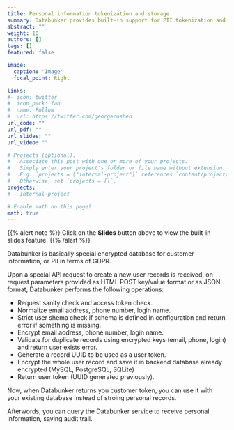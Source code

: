 ```yaml
---
title: Personal information tokenization and storage
summary: Databunker provides built-in support for PII tokenization and storage.
abstract: ""
weight: 10
authors: []
tags: []
featured: false

image:
  caption: 'Image'
  focal_point: Right

links:
#- icon: twitter
#  icon_pack: fab
#  name: Follow
#  url: https://twitter.com/georgecushen
url_code: ""
url_pdf: ""
url_slides: ""
url_video: ""

# Projects (optional).
#   Associate this post with one or more of your projects.
#   Simply enter your project's folder or file name without extension.
#   E.g. `projects = ["internal-project"]` references `content/project/deep-learning/index.md`.
#   Otherwise, set `projects = []`.
projects:
# - internal-project

# Enable math on this page?
math: true
---
```


{{% alert note %}}
Click on the **Slides** button above to view the built-in slides feature.
{{% /alert %}}

Databunker is basically special encrypted database for customer information, or PII in terms of GDPR.

Upon a special API request to create a new user records is received, on request parameters provided as HTML POST key/value format or as JSON format, Databunker performs the following operations:

- Request sanity check and access token check.
- Normalize email address, phone number, login name.
- Strict user shema check if schema is defined in configuration and return error if something is missing.
- Encrypt email address, phone number, login name.
- Validate for duplicate records using encrypted keys (email, phone, login) and return user exists error.
- Generate a record UUID to be used as a user token.
- Encrypt the whole user record and save it in backend database already encrypted (MySQL, PostgreSQL, SQLite)
- Return user token (UUID generated previously).

Now, when Databunker returns you customer token, you can use it with your existing database instead of stroing personal records.

Afterwords, you can query the Databunker service to receive personal information, saving audit trail.
